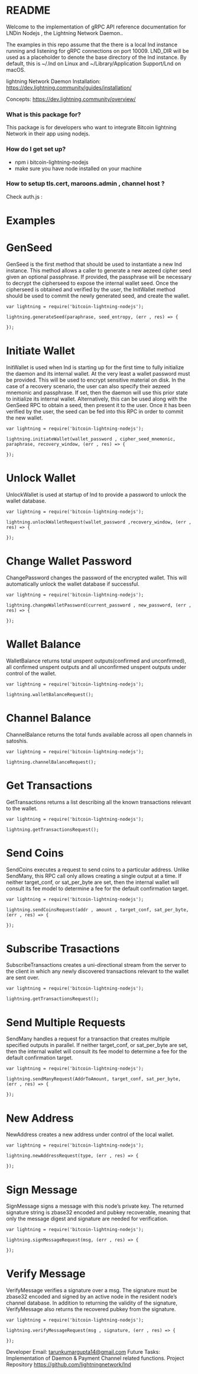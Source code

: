 # README #

Welcome to the implementation of gRPC API reference documentation for LNDin Nodejs , the Lightning Network Daemon.. 

The examples in this repo assume that the there is a local lnd instance running and listening for gRPC connections on port 10009. LND_DIR will be used as a placeholder to denote the base directory of the lnd instance. By default, this is ~/.lnd on Linux and ~/Library/Application Support/Lnd on macOS.


lightning Network Daemon Installation: https://dev.lightning.community/guides/installation/

Concepts: https://dev.lightning.community/overview/


### What is this package for? ###

This package is for developers who want to integrate Bitcoin lightning Network in their app using nodejs.

### How do I get set up? ###

* npm i bitcoin-lightning-nodejs
* make sure you have node installed on your machine


### How to setup tls.cert, maroons.admin , channel host ? ###

Check auth.js : 


# Examples #

# GenSeed #

GenSeed is the first method that should be used to instantiate a new lnd instance. This method allows a caller to generate a new aezeed cipher seed given an optional passphrase. If provided, the passphrase will be necessary to decrypt the cipherseed to expose the internal wallet seed. Once the cipherseed is obtained and verified by the user, the InitWallet method should be used to commit the newly generated seed, and create the wallet.

```
var lightning = require('bitcoin-lightning-nodejs');

lightning.generateSeed(paraphrase, seed_entropy, (err , res) => {

});
```

# Initiate Wallet #

InitWallet is used when lnd is starting up for the first time to fully initialize the daemon and its internal wallet. At the very least a wallet password must be provided. This will be used to encrypt sensitive material on disk. In the case of a recovery scenario, the user can also specify their aezeed mnemonic and passphrase. If set, then the daemon will use this prior state to initialize its internal wallet. Alternatively, this can be used along with the GenSeed RPC to obtain a seed, then present it to the user. Once it has been verified by the user, the seed can be fed into this RPC in order to commit the new wallet.

```
var lightning = require('bitcoin-lightning-nodejs');

lightning.initiateWallet(wallet_password , cipher_seed_mnemonic, paraphrase, recovery_window, (err , res) => {

});

```

# Unlock Wallet #

UnlockWallet is used at startup of lnd to provide a password to unlock the wallet database.


```
var lightning = require('bitcoin-lightning-nodejs');

lightning.unlockWalletRequest(wallet_password ,recovery_window, (err , res) => {

});

```

# Change Wallet Password #

ChangePassword changes the password of the encrypted wallet. This will automatically unlock the wallet database if successful.


```
var lightning = require('bitcoin-lightning-nodejs');

lightning.changeWalletPassword(current_password , new_password, (err , res) => {

});

```

# Wallet Balance #

WalletBalance returns total unspent outputs(confirmed and unconfirmed), all confirmed unspent outputs and all unconfirmed unspent outputs under control of the wallet.

```
var lightning = require('bitcoin-lightning-nodejs');

lightning.walletBalanceRequest();

```

# Channel Balance #

ChannelBalance returns the total funds available across all open channels in satoshis.

```
var lightning = require('bitcoin-lightning-nodejs');

lightning.channelBalanceRequest();

```

# Get Transactions #

GetTransactions returns a list describing all the known transactions relevant to the wallet.

```
var lightning = require('bitcoin-lightning-nodejs');

lightning.getTransactionsRequest();

```

# Send Coins #

SendCoins executes a request to send coins to a particular address. Unlike SendMany, this RPC call only allows creating a single output at a time. If neither target_conf, or sat_per_byte are set, then the internal wallet will consult its fee model to determine a fee for the default confirmation target.

```
var lightning = require('bitcoin-lightning-nodejs');

lightning.sendCoinsRequest(addr , amount , target_conf, sat_per_byte, (err , res) => {

});

```

# Subscribe Trasactions #

SubscribeTransactions creates a uni-directional stream from the server to the client in which any newly discovered transactions relevant to the wallet are sent over.

```
var lightning = require('bitcoin-lightning-nodejs');

lightning.getTransactionsRequest();

```

# Send Multiple Requests #

SendMany handles a request for a transaction that creates multiple specified outputs in parallel. If neither target_conf, or sat_per_byte are set, then the internal wallet will consult its fee model to determine a fee for the default confirmation target.

```
var lightning = require('bitcoin-lightning-nodejs');

lightning.sendManyRequest(AddrToAmount, target_conf, sat_per_byte, (err , res) => {

});

```

# New Address #

NewAddress creates a new address under control of the local wallet.

```
var lightning = require('bitcoin-lightning-nodejs');

lightning.newAddressRequest(type, (err , res) => {

});

```

# Sign Message #

SignMessage signs a message with this node’s private key. The returned signature string is zbase32 encoded and pubkey recoverable, meaning that only the message digest and signature are needed for verification.

```
var lightning = require('bitcoin-lightning-nodejs');

lightning.signMessageRequest(msg, (err , res) => {

});

```

# Verify Message #

VerifyMessage verifies a signature over a msg. The signature must be zbase32 encoded and signed by an active node in the resident node’s channel database. In addition to returning the validity of the signature, VerifyMessage also returns the recovered pubkey from the signature.

```
var lightning = require('bitcoin-lightning-nodejs');

lightning.verifyMessageRequest(msg , signature, (err , res) => {

});

```



Developer Email: tarunkumargupta14@gmail.com
Future Tasks: Implementation of Daemon & Payment Channel related functions.
Project Repository
https://github.com/lightningnetwork/lnd 


